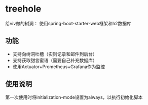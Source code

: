 # treehole
给viv做的树洞：
使用spring-boot-starter-web框架和h2数据库

## 功能
* 支持向树洞吐槽（实则记录和邮件到后台）
* 支持获取甜言蜜语（需要自己补充数据库）
* 使用Actuator+Prometheus+Grafana作为监控

## 使用说明
第一次使用时将initialization-mode设置为always，以执行初始化脚本